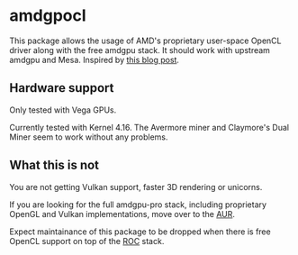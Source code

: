 # amdgpocl

This package allows the usage of AMD's proprietary user-space OpenCL driver along with the free amdgpu stack. It should work with upstream amdgpu and Mesa. Inspired by [this blog post][gog].

## Hardware support

Only tested with Vega GPUs.

Currently tested with Kernel 4.16. The Avermore miner and Claymore's Dual Miner seem to work without any problems.

## What this is not

You are not getting Vulkan support, faster 3D rendering or unicorns.

If you are looking for the full amdgpu-pro stack, including proprietary OpenGL and Vulkan implementations, move over to the [AUR][AUR-AMDGPU].

Expect maintainance of this package to be dropped when there is free OpenCL support on top of the [ROC] stack.

[AUR]: https://aur.archlinux.org/packages/opencl-amd/
[AUR-AMDGPU]: https://aur.archlinux.org/packages/?K=amdgpu
[Arch Wiki]: https://wiki.archlinux.org/index.php/AMDGPU#Enable_Southern_Islands_.28SI.29_and_Sea_Islands_.28CIK.29_support
[gog]: https://web.archive.org/web/20160609211126/http://www.gearsongallium.com/?p=2960
[ROC]: https://rocm.github.io/
